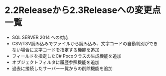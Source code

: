 # 2.2Releaseから2.3Releaseへの変更点一覧 #

  * SQL SERVER 2014 への対応
  * CSV/TSV読み込みでファイルから読み込み、文字コードの自動判別ができない場合に文字コードを指定する機能を追加
  * フィールドを指定したC# Pocoクラスの生成機能を追加
  * オブジェクトフィルタに履歴参照機能を追加
  * 過去に接続したサーバー一覧からの削除機能を追加

